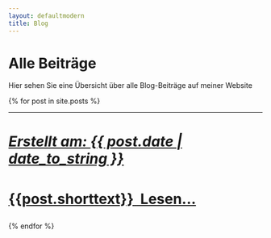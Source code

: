 ```yaml
---
layout: defaultmodern
title: Blog
---
```

 
<div class="card">
  <h1>Alle Beiträge</h1>
  <p>Hier sehen Sie eine Übersicht über alle Blog-Beiträge auf meiner Website</p>
</div>
{% for post in site.posts %}
<div class="card">
  <hr>
  <h1><a href="{{ post.url }}" title="{{ post.title }}"</h1>
  <h5>Erstellt am: <span>{{ post.date | date_to_string }}</span></h5>
  <p>{{post.shorttext}} <a href="{{ post.url }}" title="{{ post.title }}">&nbsp;Lesen...</a></p>  
  </div>
{% endfor %}
